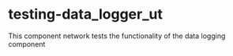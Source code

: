 # testing-data_logger_ut
This component network tests the functionality of the data logging component
